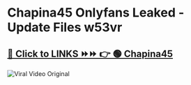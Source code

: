 
 # Chapina45 Onlyfans Leaked - Update Files w53vr

## <h2><a href="https://clipsfans.com/Chapina45&ref=git">🔗 Click to LINKS ⏩⏩ 👉 🟢 Chapina45 </a></h2>

<a href="https://clipsfans.com/Chapina45&ref=git" rel="nofollow" data-target="animated-image.originalLink"><img src="https://i.ibb.co.com/xMMVF88/686577567.gif" alt="Viral Video Original" style="max-width: 100%; display: inline-block;" data-target="animated-image.originalImage"></a>

